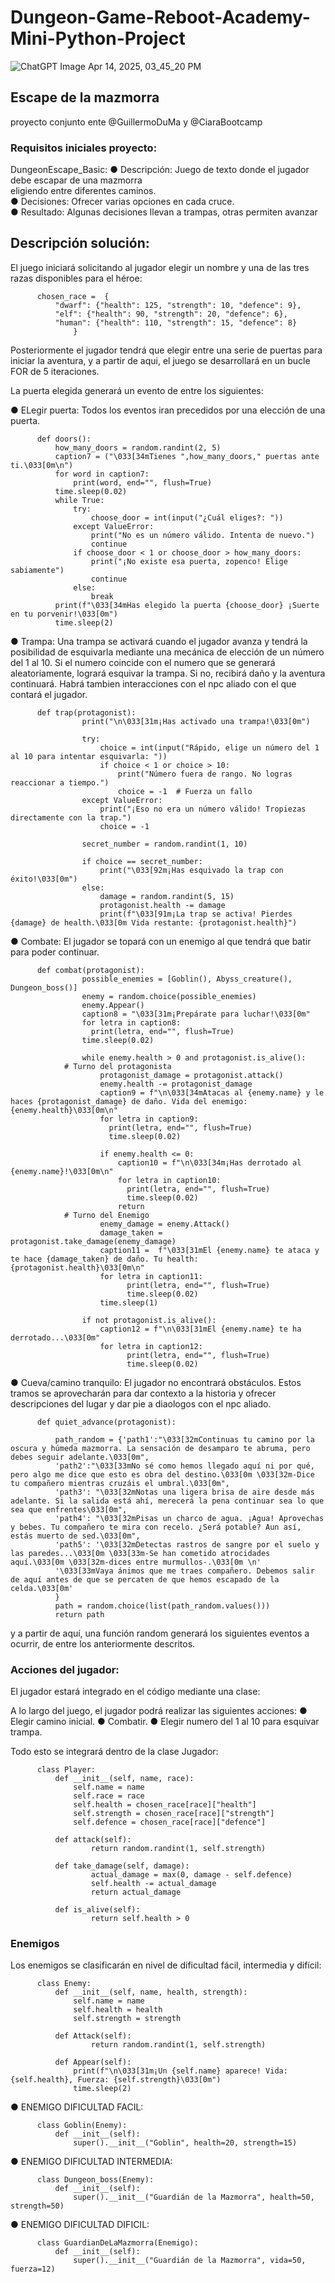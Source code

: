 # Dungeon-Game-Reboot-Academy-Mini-Python-Project

![ChatGPT Image Apr 14, 2025, 03_45_20 PM](https://github.com/user-attachments/assets/0b225f6a-e772-48a1-80da-34364f5b71ed)


## Escape de la mazmorra 

proyecto conjunto ente @GuillermoDuMa y @CiaraBootcamp
### Requisitos iniciales proyecto: 

DungeonEscape_Basic:
● Descripción: Juego de texto donde el jugador debe escapar de una mazmorra  
eligiendo entre diferentes caminos.  
● Decisiones: Ofrecer varias opciones en cada cruce.  
● Resultado: Algunas decisiones llevan a trampas, otras permiten avanzar  

## Descripción solución:

El juego iniciará solicitando al jugador elegir un nombre y una de las tres razas disponibles para el héroe:

          chosen_race =  {
              "dwarf": {"health": 125, "strength": 10, "defence": 9},
              "elf": {"health": 90, "strength": 20, "defence": 6},
              "human": {"health": 110, "strength": 15, "defence": 8}
                  }

Posteriormente el jugador tendrá que elegir entre una serie de puertas para iniciar la aventura, y a partir de aqui, el juego se desarrollará en un bucle FOR de 5 iteraciones. 

La puerta elegida generará un evento de entre los siguientes:

● ELegir puerta: Todos los eventos iran precedidos por una elección de una puerta.

          def doors():
              how_many_doors = random.randint(2, 5)
              caption7 = ("\033[34mTienes ",how_many_doors," puertas ante ti.\033[0m\n")
              for word in caption7:
                  print(word, end="", flush=True)
              time.sleep(0.02)
              while True:
                  try:
                      choose_door = int(input("¿Cuál eliges?: "))
                  except ValueError:
                      print("No es un número válido. Intenta de nuevo.")
                      continue
                  if choose_door < 1 or choose_door > how_many_doors:
                      print("¡No existe esa puerta, zopenco! Elige sabiamente")
                      continue
                  else:
                      break
              print(f"\033[34mHas elegido la puerta {choose_door} ¡Suerte en tu porvenir!\033[0m")
              time.sleep(2)


● Trampa:
Una trampa se activará cuando el jugador avanza y tendrá la posibilidad de esquivarla mediante una mecánica de elección de un número del 1 al 10. Si el numero coincide con el numero que se generará aleatoriamente, logrará esquivar la trampa. Si no, recibirá daño y la aventura continuará. Habrá tambien interacciones con el npc aliado con el que contará el jugador.

          def trap(protagonist):
                    print("\n\033[31m¡Has activado una trampa!\033[0m")
          
                    try:
                        choice = int(input("Rápido, elige un número del 1 al 10 para intentar esquivarla: "))
                        if choice < 1 or choice > 10:
                            print("Número fuera de rango. No logras reaccionar a tiempo.")
                            choice = -1  # Fuerza un fallo
                    except ValueError:
                        print("¡Eso no era un número válido! Tropiezas directamente con la trap.")
                        choice = -1
          
                    secret_number = random.randint(1, 10)
          
                    if choice == secret_number:
                        print("\033[92m¡Has esquivado la trap con éxito!\033[0m")
                    else:
                        damage = random.randint(5, 15)
                        protagonist.health -= damage
                        print(f"\033[91m¡La trap se activa! Pierdes {damage} de health.\033[0m Vida restante: {protagonist.health}")

● Combate: 
El jugador se topará con un enemigo al que tendrá que batir para poder continuar.

          def combat(protagonist):
                    possible_enemies = [Goblin(), Abyss_creature(), Dungeon_boss()]
                    enemy = random.choice(possible_enemies)
                    enemy.Appear()
                    caption8 = "\033[31m¡Prepárate para luchar!\033[0m"
                    for letra in caption8:
                      print(letra, end="", flush=True)
                    time.sleep(0.02)
          
                    while enemy.health > 0 and protagonist.is_alive():
                # Turno del protagonista
                        protagonist_damage = protagonist.attack()
                        enemy.health -= protagonist_damage
                        caption9 = f"\n\033[34mAtacas al {enemy.name} y le haces {protagonist_damage} de daño. Vida del enemigo: {enemy.health}\033[0m\n"
                        for letra in caption9:
                          print(letra, end="", flush=True)
                          time.sleep(0.02)
          
                        if enemy.health <= 0:
                            caption10 = f"\n\033[34m¡Has derrotado al {enemy.name}!\033[0m\n"
                            for letra in caption10:
                              print(letra, end="", flush=True)
                              time.sleep(0.02)
                            return
                # Turno del Enemigo
                        enemy_damage = enemy.Attack()
                        damage_taken = protagonist.take_damage(enemy_damage)
                        caption11 =  f"\033[31mEl {enemy.name} te ataca y te hace {damage_taken} de daño. Tu health: {protagonist.health}\033[0m\n"
                        for letra in caption11:
                              print(letra, end="", flush=True)
                              time.sleep(0.02)
                        time.sleep(1)
          
                    if not protagonist.is_alive():
                        caption12 = f"\n\033[31mEl {enemy.name} te ha derrotado...\033[0m"
                        for letra in caption12:
                              print(letra, end="", flush=True)
                              time.sleep(0.02)


● Cueva/camino tranquilo:
El jugador no encontrará obstáculos. Estos tramos se aprovecharán para dar contexto a la historia y ofrecer descripciones del lugar y dar pie a diaologos con el npc aliado.

          def quiet_advance(protagonist):
     
              path_random = {'path1':"\033[32mContinuas tu camino por la oscura y húmeda mazmorra. La sensación de desamparo te abruma, pero debes seguir adelante.\033[0m", 
              'path2':"\033[33mNo sé como hemos llegado aquí ni por qué, pero algo me dice que esto es obra del destino.\033[0m \033[32m-Dice tu compañero mientras cruzáis el umbral.\033[0m",
              'path3': "\033[32mNotas una ligera brisa de aire desde más adelante. Si la salida está ahí, merecerá la pena continuar sea lo que sea que enfrentes\033[0m",
              'path4': "\033[32mPisas un charco de agua. ¡Agua! Aprovechas y bebes. Tu compañero te mira con recelo. ¿Será potable? Aun así, estás muerto de sed.\033[0m",
              'path5': '\033[32mDetectas rastros de sangre por el suelo y las paredes...\033[0m \033[33m-Se han cometido atrocidades aquí.\033[0m \033[32m-dices entre murmullos-.\033[0m \n'
              '\033[33mVaya ánimos que me traes compañero. Debemos salir de aquí antes de que se percaten de que hemos escapado de la celda.\033[0m'
              } 
              path = random.choice(list(path_random.values()))
              return path 
    
y a partir de aquí, una función random generará los siguientes eventos a ocurrir, de entre los anteriormente descritos.

### Acciones del jugador:

El jugador estará integrado en el código mediante una clase:

A lo largo del juego, el jugador podrá realizar las siguientes acciones:
● Elegir camino inicial.
● Combatir.
● Elegir numero del 1 al 10 para esquivar trampa.

Todo esto se integrará dentro de la clase Jugador:

          class Player:
              def __init__(self, name, race):
                  self.name = name
                  self.race = race
                  self.health = chosen_race[race]["health"]
                  self.strength = chosen_race[race]["strength"]
                  self.defence = chosen_race[race]["defence"]
              
              def attack(self):
                      return random.randint(1, self.strength)
          
              def take_damage(self, damage):
                      actual_damage = max(0, damage - self.defence)
                      self.health -= actual_damage
                      return actual_damage
          
              def is_alive(self):
                      return self.health > 0
 
### Enemigos 

Los enemigos se clasificarán en nivel de dificultad fácil, intermedia y difícil:

          class Enemy:
              def __init__(self, name, health, strength):
                  self.name = name
                  self.health = health
                  self.strength = strength
          
              def Attack(self):
                      return random.randint(1, self.strength)
          
              def Appear(self):
                  print(f"\n\033[31m¡Un {self.name} aparece! Vida: {self.health}, Fuerza: {self.strength}\033[0m")
                  time.sleep(2)

● ENEMIGO DIFICULTAD FACIL:

          class Goblin(Enemy):
              def __init__(self):
                  super().__init__("Goblin", health=20, strength=15)

● ENEMIGO DIFICULTAD INTERMEDIA: 

          class Dungeon_boss(Enemy):
              def __init__(self):
                  super().__init__("Guardián de la Mazmorra", health=50, strength=50)

● ENEMIGO DIFICULTAD DIFICIL:

          class GuardianDeLaMazmorra(Enemigo):
              def __init__(self):
                  super().__init__("Guardián de la Mazmorra", vida=50, fuerza=12)
